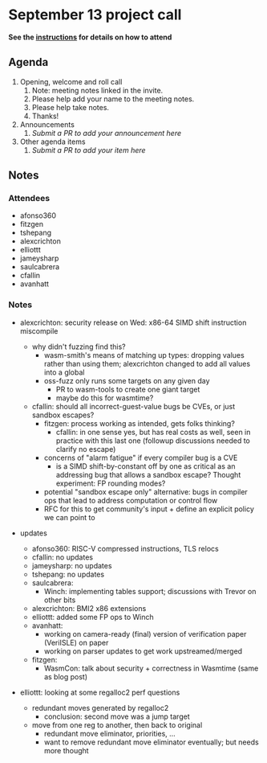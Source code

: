 # September 13 project call

**See the [instructions](../README.md) for details on how to attend**

## Agenda
1. Opening, welcome and roll call
    1. Note: meeting notes linked in the invite.
    1. Please help add your name to the meeting notes.
    1. Please help take notes.
    1. Thanks!
1. Announcements
    1. _Submit a PR to add your announcement here_
1. Other agenda items
    1. _Submit a PR to add your item here_

## Notes

### Attendees

- afonso360
- fitzgen
- tshepang
- alexcrichton
- elliottt
- jameysharp
- saulcabrera
- cfallin
- avanhatt

### Notes

- alexcrichton: security release on Wed: x86-64 SIMD shift instruction
  miscompile
  - why didn't fuzzing find this?
    - wasm-smith's means of matching up types: dropping values rather than
      using them; alexcrichton changed to add all values into a global
    - oss-fuzz only runs some targets on any given day
      - PR to wasm-tools to create one giant target
      - maybe do this for wasmtime?
  - cfallin: should all incorrect-guest-value bugs be CVEs, or just sandbox
    escapes?
    - fitzgen: process working as intended, gets folks thinking?
      - cfallin: in one sense yes, but has real costs as well, seen in practice
        with this last one (followup discussions needed to clarify no escape)
    - concerns of "alarm fatigue" if every compiler bug is a CVE
      - is a SIMD shift-by-constant off by one as critical as an addressing bug
        that allows a sandbox escape? Thought experiment: FP rounding modes?
    - potential "sandbox escape only" alternative: bugs in compiler ops that
      lead to address computation or control flow
    - RFC for this to get community's input + define an explicit policy we can
      point to 
- updates
  - afonso360: RISC-V compressed instructions, TLS relocs
  - cfallin: no updates
  - jameysharp: no updates
  - tshepang: no updates
  - saulcabrera:
    - Winch: implementing tables support; discussions with Trevor on other bits
  - alexcrichton: BMI2 x86 extensions
  - elliottt: added some FP ops to Winch
  - avanhatt:
    - working on camera-ready (final) version of verification paper
      (VeriISLE) on paper
    - working on parser updates to get work upstreamed/merged
  - fitzgen:
    - WasmCon: talk about security + correctness in Wasmtime (same as blog
      post)

- elliottt: looking at some regalloc2 perf questions
  - redundant moves generated by regalloc2
    - conclusion: second move was a jump target
  - move from one reg to another, then back to original
    - redundant move eliminator, priorities, ...
    - want to remove redundant move eliminator eventually; but needs more
      thought
